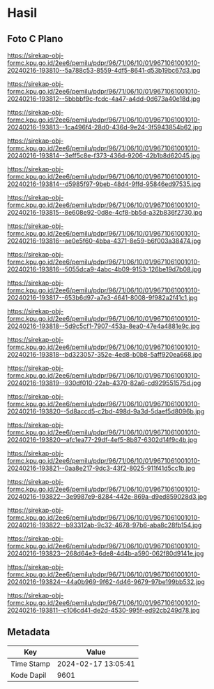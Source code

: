 # Hasil

## Foto C Plano

https://sirekap-obj-formc.kpu.go.id/2ee6/pemilu/pdpr/96/71/06/10/01/9671061001010-20240216-193810--5a788c53-8559-4df5-8641-d53b19bc67d3.jpg

https://sirekap-obj-formc.kpu.go.id/2ee6/pemilu/pdpr/96/71/06/10/01/9671061001010-20240216-193812--5bbbbf9c-fcdc-4a47-a4dd-0d673a40e18d.jpg

https://sirekap-obj-formc.kpu.go.id/2ee6/pemilu/pdpr/96/71/06/10/01/9671061001010-20240216-193813--1ca496f4-28d0-436d-9e24-3f5943854b62.jpg

https://sirekap-obj-formc.kpu.go.id/2ee6/pemilu/pdpr/96/71/06/10/01/9671061001010-20240216-193814--3eff5c8e-f373-436d-9206-42b1b8d62045.jpg

https://sirekap-obj-formc.kpu.go.id/2ee6/pemilu/pdpr/96/71/06/10/01/9671061001010-20240216-193814--d5985f97-9beb-48d4-9ffd-95846ed97535.jpg

https://sirekap-obj-formc.kpu.go.id/2ee6/pemilu/pdpr/96/71/06/10/01/9671061001010-20240216-193815--8e608e92-0d8e-4cf8-bb5d-a32b836f2730.jpg

https://sirekap-obj-formc.kpu.go.id/2ee6/pemilu/pdpr/96/71/06/10/01/9671061001010-20240216-193816--ae0e5f60-4bba-4371-8e59-b6f003a38474.jpg

https://sirekap-obj-formc.kpu.go.id/2ee6/pemilu/pdpr/96/71/06/10/01/9671061001010-20240216-193816--5055dca9-4abc-4b09-9153-126be19d7b08.jpg

https://sirekap-obj-formc.kpu.go.id/2ee6/pemilu/pdpr/96/71/06/10/01/9671061001010-20240216-193817--653b6d97-a7e3-4641-8008-9f982a2f41c1.jpg

https://sirekap-obj-formc.kpu.go.id/2ee6/pemilu/pdpr/96/71/06/10/01/9671061001010-20240216-193818--5d9c5cf1-7907-453a-8ea0-47e4a4881e9c.jpg

https://sirekap-obj-formc.kpu.go.id/2ee6/pemilu/pdpr/96/71/06/10/01/9671061001010-20240216-193818--bd323057-352e-4ed8-b0b8-5aff920ea668.jpg

https://sirekap-obj-formc.kpu.go.id/2ee6/pemilu/pdpr/96/71/06/10/01/9671061001010-20240216-193819--930df010-22ab-4370-82a6-cd929551575d.jpg

https://sirekap-obj-formc.kpu.go.id/2ee6/pemilu/pdpr/96/71/06/10/01/9671061001010-20240216-193820--5d8accd5-c2bd-498d-9a3d-5daef5d8096b.jpg

https://sirekap-obj-formc.kpu.go.id/2ee6/pemilu/pdpr/96/71/06/10/01/9671061001010-20240216-193820--afc1ea77-29df-4ef5-8b87-6302d14f9c4b.jpg

https://sirekap-obj-formc.kpu.go.id/2ee6/pemilu/pdpr/96/71/06/10/01/9671061001010-20240216-193821--0aa8e217-9dc3-43f2-8025-911f41d5cc1b.jpg

https://sirekap-obj-formc.kpu.go.id/2ee6/pemilu/pdpr/96/71/06/10/01/9671061001010-20240216-193822--3e9987e9-8284-442e-869a-d9ed859028d3.jpg

https://sirekap-obj-formc.kpu.go.id/2ee6/pemilu/pdpr/96/71/06/10/01/9671061001010-20240216-193822--b93312ab-9c32-4678-97b6-aba8c28fb154.jpg

https://sirekap-obj-formc.kpu.go.id/2ee6/pemilu/pdpr/96/71/06/10/01/9671061001010-20240216-193823--268d64e3-6de8-4d4b-a590-062f80d9141e.jpg

https://sirekap-obj-formc.kpu.go.id/2ee6/pemilu/pdpr/96/71/06/10/01/9671061001010-20240216-193824--44a0b969-9f62-4d46-9679-97be199bb532.jpg

https://sirekap-obj-formc.kpu.go.id/2ee6/pemilu/pdpr/96/71/06/10/01/9671061001010-20240216-193811--c106cd41-de2d-4530-995f-ed92cb249d78.jpg


## Metadata

| Key        | Value               |
| ---------- | ------------------- |
| Time Stamp | 2024-02-17 13:05:41 |
| Kode Dapil | 9601                |



